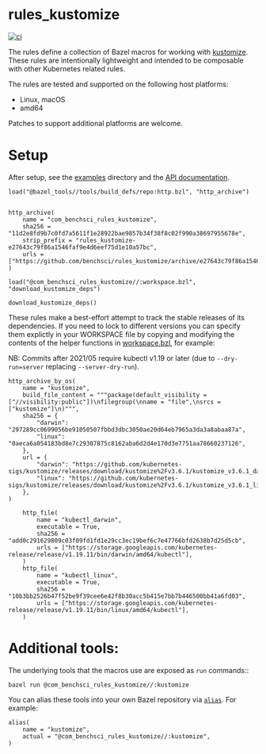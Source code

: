 # rules_kustomize
[![ci](https://github.com/nateinaction/rules_kustomize/actions/workflows/ci.yaml/badge.svg?branch=main)](https://github.com/nateinaction/rules_kustomize/actions/workflows/ci.yaml)

The rules define a collection of Bazel macros for working with
[kustomize](https://kustomize.io/).  These rules are intentionally lightweight
and intended to be composable with other Kubernetes related rules.

The rules are tested and supported on the following host platforms:

* Linux, macOS
* amd64

Patches to support additional platforms are welcome.

# Setup

After setup, see the [examples](./examples/) directory and the [API documentation](./docs/defs.md).

```bzl
load("@bazel_tools//tools/build_defs/repo:http.bzl", "http_archive")


http_archive(
    name = "com_benchsci_rules_kustomize",
    sha256 = "11d2e8fd9b7c0fd7a5611f1e28922bae9857b34f38f8c02f990a38697955678e",
    strip_prefix = "rules_kustomize-e27643c79f86a1546faf9e4d6eef75d1e10a57bc",
    urls = ["https://github.com/benchsci/rules_kustomize/archive/e27643c79f86a1546faf9e4d6eef75d1e10a57bc.zip"],
)

load("@com_benchsci_rules_kustomize//:workspace.bzl", "download_kustomize_deps")

download_kustomize_deps()
```

These rules make a best-effort attempt to track the stable releases of its
dependencies.  If you need to lock to different versions you can specify them
explictly in your WORKSPACE file by copying and modifying the contents of the
helper functions in [workspace.bzl](./workspace.bzl), for example:

NB: Commits after 2021/05 require kubectl v1.19 or later (due to
`--dry-run=server` replacing `--server-dry-run`).

```bzl
http_archive_by_os(
    name = "kustomize",
    build_file_content = """package(default_visibility = ["//visibility:public"])\nfilegroup(\nname = "file",\nsrcs = ["kustomize"]\n)""",
    sha256 = {
        "darwin": "297289cc0699056be91050507fbbd3dbc3050ae20d64eb7965a3da3a8abaa87a",
        "linux": "0aeca6a054183bd8e7c29307875c8162aba6d2d4e170d3e7751aa78660237126",
    },
    url = {
        "darwin": "https://github.com/kubernetes-sigs/kustomize/releases/download/kustomize%2Fv3.6.1/kustomize_v3.6.1_darwin_amd64.tar.gz",
        "linux": "https://github.com/kubernetes-sigs/kustomize/releases/download/kustomize%2Fv3.6.1/kustomize_v3.6.1_linux_amd64.tar.gz",
    },
)

    http_file(
        name = "kubectl_darwin",
        executable = True,
        sha256 = "add0c291629809c03f09fd1fd1e29cc3ec19bef6c7e47766bfd2638b7d25d5cb",
        urls = ["https://storage.googleapis.com/kubernetes-release/release/v1.19.11/bin/darwin/amd64/kubectl"],
    )
    http_file(
        name = "kubectl_linux",
        executable = True,
        sha256 = "10b3bb2526b47f52be9f39cee6e42f8b30acc5b415e7bb7b446500bb41a6fd03",
        urls = ["https://storage.googleapis.com/kubernetes-release/release/v1.19.11/bin/linux/amd64/kubectl"],
    )

```

# Additional tools:

The underlying tools that the macros use are exposed as `run` commands::

    bazel run @com_benchsci_rules_kustomize//:kustomize

You can alias these tools into your own Bazel repository via
[`alias`](https://docs.bazel.build/versions/master/be/general.html#alias).  For
example:

    alias(
        name = "kustomize",
        actual = "@com_benchsci_rules_kustomize//:kustomize",
    )
